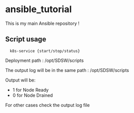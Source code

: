 # ansible_tutorial

This is my main Ansible repository !


## Script usage

```
  k8s-service {start/stop/status}
```

Deployment path :   /opt/SDSW/scripts 

The output log will be in the same path :  /opt/SDSW/scripts

Output  will be: 
* 1  for Node Ready
* 0  for Node Drained

For other cases check the output log file 
